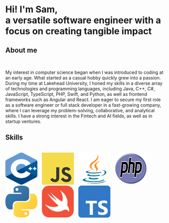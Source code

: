 <h1 style="font-family: 'Inter', sans-serif;">
    Hi! I'm Sam, <br>a versatile software engineer with a focus on creating tangible impact
</h1>

<h2>About me</h2><br>

 <p style="font-family: 'Inter', sans-serif;">
My interest in computer science began when I was introduced to coding at an early age. What started as a casual hobby quickly grew into a passion. During my time at Lakehead University, I honed my skills in a diverse array of technologies and programming languages, including Java, C++, C#,   JavaScript, TypeScript, PHP, Swift, and Python, as well as frontend frameworks such as Angular and React. I am eager to secure my first role as a software engineer or full stack developer in a fast-growing company, where I can leverage my problem-solving, collaborative, and analytical skills. I have a strong interest in the Fintech and AI fields, as well as in startup ventures.
 </p>

<h2>Skills</h2><br>

<div>
  <img src="https://github.com/samuelthaiyil/samuelthaiyil/blob/main/Skills/CPlusPlus.svg" alt="C++" width="100" height="100" style="display: inline-block; margin-right: 10px;">
  <img src="https://github.com/samuelthaiyil/samuelthaiyil/blob/main/Skills/JS.svg" alt="JavaScript" width="100" height="100" style="display: inline-block; margin-right: 10px;">
  <img src="https://github.com/samuelthaiyil/samuelthaiyil/blob/main/Skills/Java.svg" alt="Java" width="100" height="100" style="display: inline-block; margin-right: 10px;">
  <img src="https://github.com/samuelthaiyil/samuelthaiyil/blob/main/Skills/PHP.svg" alt="PHP" width="100" height="100" style="display: inline-block; margin-right: 10px;">
  <img src="https://github.com/samuelthaiyil/samuelthaiyil/blob/main/Skills/Python.svg" alt="Python" width="100" height="100" style="display: inline-block; margin-right: 10px;">
  <img src="https://github.com/samuelthaiyil/samuelthaiyil/blob/main/Skills/Swift.svg" alt="Swift" width="100" height="100" style="display: inline-block; margin-right: 10px;">
  <img src="https://github.com/samuelthaiyil/samuelthaiyil/blob/main/Skills/TypeScript.svg" alt="TypeScript" width="100" height="100" style="display: inline-block;">
</div>

